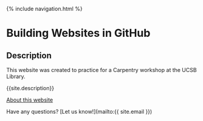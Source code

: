 {% include navigation.html %}
# Building Websites in GitHub

## Description
This website was created to practice for a Carpentry workshop at the UCSB Library.

{{site.description}}

[About this website](about)

Have any questions? [Let us know!](mailto:{{ site.email }})
